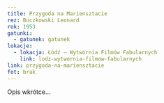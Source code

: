 ```yaml
---
title: Przygoda na Mariensztacie
rez: Buczkowski Leonard
rok: 1953
gatunki: 
  - gatunek: gatunek
lokacje:
  - lokacja: Łódź – Wytwórnia Filmów Fabularnych
    link: lodz-wytwornia-filmow-fabularnych
link: przygoda-na-mariensztacie
fot: brak
---
```

Opis wkrótce…